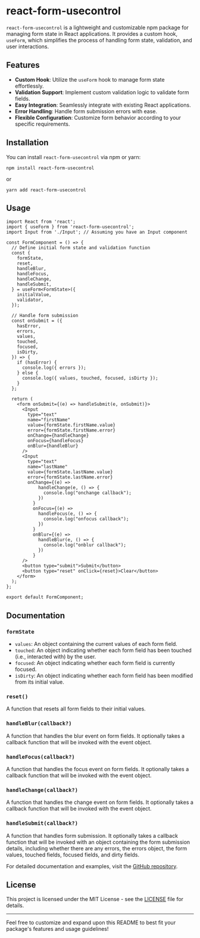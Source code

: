 # react-form-usecontrol

`react-form-usecontrol` is a lightweight and customizable npm package for managing form state in React applications. It provides a custom hook, `useForm`, which simplifies the process of handling form state, validation, and user interactions.

## Features

- **Custom Hook**: Utilize the `useForm` hook to manage form state effortlessly.
- **Validation Support**: Implement custom validation logic to validate form fields.
- **Easy Integration**: Seamlessly integrate with existing React applications.
- **Error Handling**: Handle form submission errors with ease.
- **Flexible Configuration**: Customize form behavior according to your specific requirements.

## Installation

You can install `react-form-usecontrol` via npm or yarn:

```
npm install react-form-usecontrol
```

or

```
yarn add react-form-usecontrol
```

## Usage

```
import React from 'react';
import { useForm } from 'react-form-usecontrol';
import Input from './Input'; // Assuming you have an Input component

const FormComponent = () => {
  // Define initial form state and validation function
  const {
    formState,
    reset,
    handleBlur,
    handleFocus,
    handleChange,
    handleSubmit,
  } = useForm<FormState>({
    initialValue,
    validator,
  });

  // Handle form submission
  const onSubmit = ({
    hasError,
    errors,
    values,
    touched,
    focused,
    isDirty,
  }) => {
    if (hasError) {
      console.log({ errors });
    } else {
      console.log({ values, touched, focused, isDirty });
    }
  };

  return (
    <form onSubmit={(e) => handleSubmit(e, onSubmit)}>
      <Input
        type="text"
        name="firstName"
        value={formState.firstName.value}
        error={formState.firstName.error}
        onChange={handleChange}
        onFocus={handleFocus}
        onBlur={handleBlur}
      />
      <Input
        type="text"
        name="lastName"
        value={formState.lastName.value}
        error={formState.lastName.error}
        onChange={(e) =>
            handleChange(e, () => {
              console.log("onchange callback");
            })
          }
          onFocus={(e) =>
            handleFocus(e, () => {
              console.log("onfocus callback");
            })
          }
          onBlur={(e) =>
            handleBlur(e, () => {
              console.log("onblur callback");
            })
          }
      />
      <button type="submit">Submit</button>
      <button type="reset" onClick={reset}>Clear</button>
    </form>
  );
};

export default FormComponent;
```

## Documentation

### `formState`

- `values`: An object containing the current values of each form field.
- `touched`: An object indicating whether each form field has been touched (i.e., interacted with) by the user.
- `focused`: An object indicating whether each form field is currently focused.
- `isDirty`: An object indicating whether each form field has been modified from its initial value.

### `reset()`

A function that resets all form fields to their initial values.

### `handleBlur(callback?)`

A function that handles the blur event on form fields. It optionally takes a callback function that will be invoked with the event object.

### `handleFocus(callback?)`

A function that handles the focus event on form fields. It optionally takes a callback function that will be invoked with the event object.

### `handleChange(callback?)`

A function that handles the change event on form fields. It optionally takes a callback function that will be invoked with the event object.

### `handleSubmit(callback?)`

A function that handles form submission. It optionally takes a callback function that will be invoked with an object containing the form submission details, including whether there are any errors, the errors object, the form values, touched fields, focused fields, and dirty fields.

For detailed documentation and examples, visit the [GitHub repository](https://github.com/example/react-form-usecontrol).

## License

This project is licensed under the MIT License - see the [LICENSE](LICENSE) file for details.

---

Feel free to customize and expand upon this README to best fit your package's features and usage guidelines!
